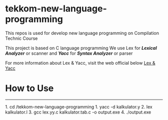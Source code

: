 # tekkom-new-language-programming
This repos is used for develop new language programming on Compilation Technic Course

This project is based on C language programming
We use Lex for <b><i>Lexical Analyzer</i></b> or scanner and <b><i>Yacc</i></b> for <b><i>Syntax Analyzer</i></b> or parser

For more information about Lex & Yacc, visit the web official below
<a href="https://www.epaperpress.com/lexandyacc/">Lex & Yacc</a>


<h1> How to Use </h1>
<hr>
1. cd /tekkom-new-language-programming
1. yacc -d kalkulator.y
2. lex kalkulator.l
3. gcc lex.yy.c kalkulator.tab.c -o output.exe
4. ./output.exe
